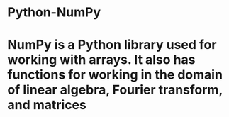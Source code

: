 # Python-NumPy
# NumPy is a Python library used for working with arrays. It also has functions for working in the domain of linear algebra, Fourier transform, and matrices
